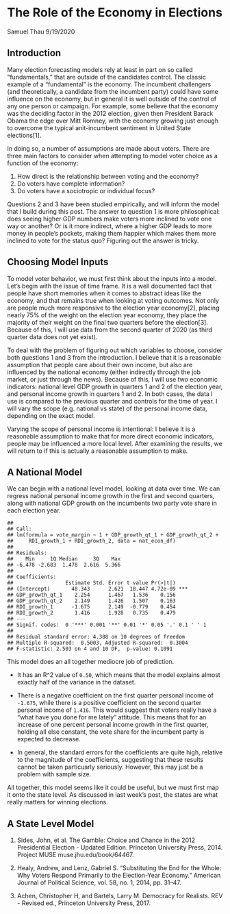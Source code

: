 The Role of the Economy in Elections
================
Samuel Thau
9/19/2020

## Introduction

Many election forecasting models rely at least in part on so called
“fundamentals,” that are outside of the candidates control. The
classic example of a “fundamental” is the economy. The incumbent
challengers (and theoretically, a candidate from the incumbent party)
could have some influence on the economy, but in general it is well
outside of the control of any one person or campaign. For example, some
believe that the economy was the deciding factor in the 2012 election,
given then President Barack Obama the edge over Mitt Romney, with the
economy growing just enough to overcome the typical anit-incumbent
sentiment in United State elections\[1\].

In doing so, a number of assumptions are made about voters. There are
three main factors to consider when attempting to model voter choice as
a function of the economy:

1)  How direct is the relationship between voting and the economy?
2)  Do voters have complete information?
3)  Do voters have a sociotropic or individual focus?

Questions 2 and 3 have been studied empirically, and will inform the
model that I build during this post. The answer to question 1 is more
philosophical: does seeing higher GDP numbers make voters more inclined
to vote one way or another? Or is it more indirect, where a higher GDP
leads to more money in people’s pockets, making them happier which makes
them more inclined to vote for the status quo? Figuring out the answer
is tricky.

## Choosing Model Inputs

To model voter behavior, we must first think about the inputs into a
model. Let’s begin with the issue of time frame. It is a well documented
fact that people have short memories when it comes to abstract ideas
like the economy, and that remains true when looking at voting outcomes.
Not only are people much more responsive to the election year
economy\[2\], placing nearly 75% of the weight on the election year
economy, they place the majority of their weight on the final two
quarters before the election\[3\]. Because of this, I will use data from
the second quarter of 2020 (as third quarter data does not yet exist).

To deal with the problem of figuring out which variables to choose,
consider both questions 1 and 3 from the introduction. I believe that it
is a reasonable assumption that people care about their own income, but
also are influenced by the national economy (either indirectly through
the job market, or just through the news). Because of this, I will use
two economic indicators: national level GDP growth in quarters 1 and 2
of the election year, and personal income growth in quarters 1 and 2. In
both cases, the data I use is compared to the previous quarter and
controls for the time of year. I will vary the scope (e.g. national vs
state) of the personal income data, depending on the exact model.

Varying the scope of personal income is intentional: I believe it is a
reasonable assumption to make that for more direct economic indicators,
people may be influenced a more local level. After examining the
results, we will return to if this is actually a reasonable assumption
to make.

## A National Model

We can begin with a national level model, looking at data over time. We
can regress national personal income growth in the first and second
quarters, along with national GDP growth on the incumbents two party
vote share in each election year.

    ## 
    ## Call:
    ## lm(formula = vote_margin ~ 1 + GDP_growth_qt_1 + GDP_growth_qt_2 + 
    ##     RDI_growth_1 + RDI_growth_2, data = nat_econ_df)
    ## 
    ## Residuals:
    ##    Min     1Q Median     3Q    Max 
    ## -6.478 -2.683  1.478  2.616  5.366 
    ## 
    ## Coefficients:
    ##                 Estimate Std. Error t value Pr(>|t|)    
    ## (Intercept)       48.343      2.621  18.447 4.72e-09 ***
    ## GDP_growth_qt_1    2.254      1.467   1.536    0.156    
    ## GDP_growth_qt_2    2.149      1.426   1.507    0.163    
    ## RDI_growth_1      -1.675      2.149  -0.779    0.454    
    ## RDI_growth_2       1.416      1.928   0.735    0.479    
    ## ---
    ## Signif. codes:  0 '***' 0.001 '**' 0.01 '*' 0.05 '.' 0.1 ' ' 1
    ## 
    ## Residual standard error: 4.388 on 10 degrees of freedom
    ## Multiple R-squared:  0.5003, Adjusted R-squared:  0.3004 
    ## F-statistic: 2.503 on 4 and 10 DF,  p-value: 0.1091

This model does an all together mediocre job of prediction.

  - It has an R^2 value of `0.50`, which means that the model explains
    almost exactly half of the variance in the dataset.

  - There is a negative coefficient on the first quarter personal income
    of `-1.675`, while there is a positive coefficient on the second
    quarter personal income of `1.416`. This would suggest that voters
    really have a “what have you done for me lately” attitude. This
    means that for an increase of one percent personal income growth in
    the first quarter, holding all else constant, the vote share for the
    incumbent party is expected to decrease.

  - In general, the standard errors for the coefficients are quite high,
    relative to the magnitude of the coefficients, suggesting that these
    results cannot be taken particuarly seriously. However, this may
    just be a problem with sample size.

All together, this model seems like it could be useful, but we must
first map it onto the state level. As discussed in last week’s post, the
states are what really matters for winning elections.

## A State Level Model

1.  Sides, John, et al. The Gamble: Choice and Chance in the 2012
    Presidential Election - Updated Edition. Princeton University Press,
    2014. Project MUSE muse.jhu.edu/book/64467.

2.  Healy, Andrew, and Lenz, Gabriel S. “Substituting the End for the
    Whole: Why Voters Respond Primarily to the Election-Year Economy.”
    American Journal of Political Science, vol. 58, no. 1, 2014,
    pp. 31–47.

3.  Achen, Christopher H, and Bartels, Larry M. Democracy for Realists.
    REV - Revised ed., Princeton University Press, 2017.
